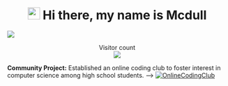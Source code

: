 <h1 align="center"> 
  <img src="https://media.giphy.com/media/hvRJCLFzcasrR4ia7z/giphy.gif" width="28">
  Hi there, my name is Mcdull
</h1>
<a href=#><img src="contributions.svg"></a>

<p align="center"> 
  Visitor count<br>
  <img src="https://profile-counter.glitch.me/mahechen/count.svg" />
</p>

**Community Project:** Established an online coding club to foster interest in computer science among high school students. --> [![OnlineCodingClub](https://img.shields.io/badge/Online%20Coding%20Club-black?style=for-the-badge&logo=appstore&logoColor=blue)](https://club.mahechen.com/home)

<!--
**MaheChen/MaheChen** is a ✨ _special_ ✨ repository because its `README.md` (this file) appears on your GitHub profile.

Here are some ideas to get you started:

- 🔭 I’m currently working on ...
- 🌱 I’m currently learning ...
- 👯 I’m looking to collaborate on ...
- 🤔 I’m looking for help with ...
- 💬 Ask me about ...
- 📫 How to reach me: ...
- 😄 Pronouns: ...
- ⚡ Fun fact: ...
## Mcdull's statistics

![Mcdull's GitHub stats](https://github-readme-stats.vercel.app/api?username=mahechen&count_private=true&show_icons=true&theme=dark) ![GitHub Streak](https://github-readme-streak-stats.herokuapp.com?user=mahechen&theme=dark)

![Top Langs](https://github-readme-stats.vercel.app/api/top-langs/?username=mahechen&langs_count=10&layout=compact&theme=dark&show_icons=true)

-->
